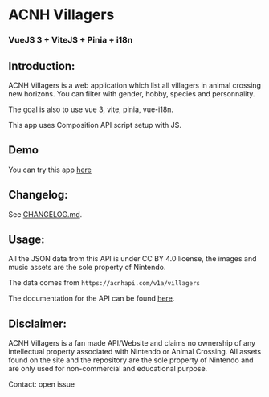 # ACNH Villagers
### VueJS 3 + ViteJS + Pinia + i18n

## Introduction:

ACNH Villagers is a web application which list all villagers in animal crossing new horizons.
You can filter with gender, hobby, species and personnality.

The goal is also to use vue 3, vite, pinia, vue-i18n.

This app uses Composition API script setup with JS.

## Demo
You can try this app [here](https://acnh-villagers.netlify.app/)

## Changelog:
See [CHANGELOG.md](https://github.com/JereMiO/ACNH-Villagers/blob/master/CHANGELOG.md).

## Usage:

All the JSON data from this API is under CC BY 4.0 license, the images and music assets are the sole property of Nintendo.

The data comes from `https://acnhapi.com/v1a/villagers`

The documentation for the API can be found [here](https://acnhapi.com/doc).

## Disclaimer:
ACNH Villagers is a fan made API/Website and claims no ownership of any intellectual property associated with Nintendo or Animal Crossing. All assets found on the site and the repository are the sole property of Nintendo and are only used for non-commercial and educational purpose.

Contact: open issue
